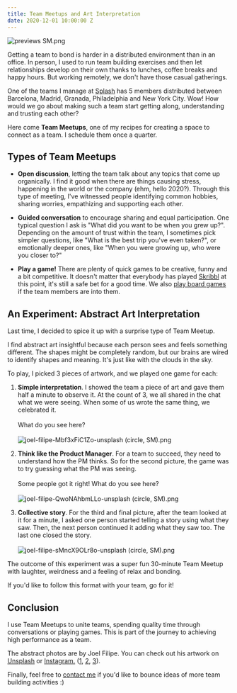 ```yaml
---
title: Team Meetups and Art Interpretation
date: 2020-12-01 10:00:00 Z
---
```


![previews SM.png](/uploads/previews%20SM.png)

Getting a team to bond is harder in a distributed environment than in an office. In person, I used to run team building exercises and then let relationships develop on their own thanks to lunches, coffee breaks and happy hours. But working remotely, we don't have those casual gatherings.

One of the teams I manage at [Splash](https://splashthat.com/) has 5 members distributed between Barcelona, Madrid, Granada, Philadelphia and New York City. Wow! How would we go about making such a team start getting along, understanding and trusting each other?

Here come **Team Meetups**, one of my recipes for creating a space to connect as a team. I schedule them once a quarter.

## Types of Team Meetups

* **Open discussion**, letting the team talk about any topics that come up organically. I find it good when there are things causing stress, happening in the world or the company (ehm, hello 2020?). Through this type of meeting, I've witnessed people identifying common hobbies, sharing worries, empathizing and supporting each other.

* **Guided conversation** to encourage sharing and equal participation. One typical question I ask is "What did you want to be when you grew up?". Depending on the amount of trust within the team, I sometimes pick simpler questions, like "What is the best trip you've even taken?", or emotionally deeper ones, like "When you were growing up, who were you closer to?"

* **Play a game!** There are plenty of quick games to be creative, funny and a bit competitive. It doesn't matter that everybody has played [Skribbl](https://skribbl.io/) at this point, it's still a safe bet for a good time. We also [play board games](https://en.boardgamearena.com/) if the team members are into them.

## An Experiment: Abstract Art Interpretation

Last time, I decided to spice it up with a surprise type of Team Meetup.

I find abstract art insightful because each person sees and feels something different. The shapes might be completely random, but our brains are wired to identify shapes and meaning. It's just like with the clouds in the sky.

To play, I picked 3 pieces of artwork, and we played one game for each:

1. **Simple interpretation**. I showed the team a piece of art and gave them half a minute to observe it. At the count of 3, we all shared in the chat what we were seeing. When some of us wrote the same thing, we celebrated it.\
   \
   What do you see here?\
   \
   ![joel-filipe-Mbf3xFiC1Zo-unsplash (circle, SM).png](/uploads/joel-filipe-Mbf3xFiC1Zo-unsplash%20(circle,%20SM).png)

2. **Think like the Product Manager**. For a team to succeed, they need to understand how the PM thinks. So for the second picture, the game was to try guessing what the PM was seeing.\
   \
   Some people got it right! What do you see here?\
   \
   ![joel-filipe-QwoNAhbmLLo-unsplash (circle, SM).png](/uploads/joel-filipe-QwoNAhbmLLo-unsplash%20(circle,%20SM).png)

3. **Collective story**. For the third and final picture, after the team looked at it for a minute, I asked one person started telling a story using what they saw. Then, the next person continued it adding what they saw too. The last one closed the story.\
   \
   ![joel-filipe-sMncX9OLr8o-unsplash (circle, SM).png](/uploads/joel-filipe-sMncX9OLr8o-unsplash%20(circle,%20SM).png)

The outcome of this experiment was a super fun 30-minute Team Meetup with laughter, weirdness and a feeling of relax and bonding.

If you'd like to follow this format with your team, go for it!

## Conclusion

I use Team Meetups to unite teams, spending quality time through conversations or playing games. This is part of the journey to achieving high performance as a team.

The abstract photos are by Joel Filipe. You can check out his artwork on [Unsplash](https://unsplash.com/@joelfilip) or [Instagram.](http://instagram.com/joelfilip/) ([1](https://unsplash.com/photos/Mbf3xFiC1Zo), [2](https://unsplash.com/photos/QwoNAhbmLLo), [3](https://unsplash.com/photos/sMncX9OLr8o)).

Finally, feel free to [contact me](https://www.linkedin.com/in/guillermodlpa/) if you'd like to bounce ideas of more team building activities :)